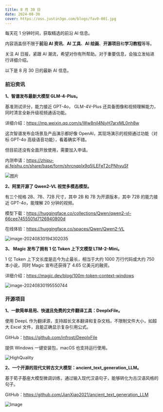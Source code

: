 ```yaml
---
title: 8 月 30 日
date: 2024-08-30
cover: https://oss.justin3go.com/blogs/fav0-001.jpg
---
```


每天花 1 分钟时间，获取精选的前沿 AI 信息。

内容涵盖但不限于**前沿 AI 资讯**、**AI 工具**、**AI 绘画**、**开源项目**和**学习教程**等等。

关注 AI 日报，紧跟 AI 潮流，希望对你有所帮助。对于重要信息，会独立发帖进行详细介绍。

以下是 8 月 30 日的最新 AI 信息。

### 前沿资讯

**1、智谱发布最新大模型 GLM-4-Plus。**

基准测试评分，能力接近 GPT-4o， GLM-4V-Plus 还具备图像和视频理解能力，同时清言全新升级视频通话功能。

详细介绍：https://mp.weixin.qq.com/s/Ww8njI4NiyH7arxML0nh8w

这次智谱发布会场景及产品演示都好像 OpenAI，其现场演示的视频通过功能（对标 GPT-4o 高级语音功能），看着确实不错。

但目前还没有全面开放使用，需要加入申请。

内测申请：https://zhipu-ai.feishu.cn/share/base/form/shrcnqpIx9q5ILEFeT2cPNhyuSf

![图片](https://cdn.jsdelivr.net/gh/freelander/oss@master/weixin/2024-08-30/640-20240830193744389.jpg)



**2、阿里开源了 Qwen2-VL 视觉多模态模型。**

有三个规格 2B、7B、72B 尺寸，其中 2B 和 7B 为开源版本，其中 72B 的能力接近 GPT-4o，能理解 20 分钟的视频。

模型下载：https://huggingface.co/collections/Qwen/qwen2-vl-66cee7455501d7126940800d

在线体验：https://huggingface.co/spaces/Qwen/Qwen2-VL

![image-20240830194302035](https://cdn.jsdelivr.net/gh/freelander/oss@master/weixin/2024-08-30/image-20240830194302035.png)

**3、 Magic 发布了拥有 1 亿 Token 上下文模型 LTM-2-Mini。**

1 亿 Token 上下文长度是迄今为止最长，相当于大约 1000 万行代码或大约 750 本小说，同时 Magic 宣布还获得了 4.65 亿美元的融资。

详细介绍：https://magic.dev/blog/100m-token-context-windows

![image-20240830195550744](https://cdn.jsdelivr.net/gh/freelander/oss@master/ai-daily/2024-08-30/image-20240830195550744.png)



### 开源项目

**1、一款简单易用、快速且免费的文件翻译工具：DeeplxFile。**

使用 DeepL 作为翻译源，支持超长文本翻译和复杂文档，不限制文件大小，如超大 Excel 文件，且能正确显示复杂引用公式。

GitHub：https://github.com/infrost/DeeplxFile

提供 Windows 一键安装包，macOS 也支持运行使用。

![HighQuality](https://cdn.jsdelivr.net/gh/freelander/oss@master/ai-daily/2024-08-30/deeplxfile_quality.png)



**2、一个开源的现代文转古文大模型：ancient_text_generation_LLM。**

基于荀子基座大模型微调训练，通过输入现代汉语句子，能够转化为古汉语风格的句子。

GitHub：https://github.com/JianXiao2021/ancient_text_generation_LLM

![Image](https://cdn.jsdelivr.net/gh/freelander/oss@master/ai-daily/2024-08-30/GWM41p5bIAA38_6.jpeg)